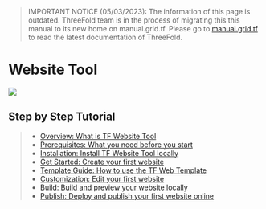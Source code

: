 > IMPORTANT NOTICE (05/03/2023): 
The information of this page is outdated. ThreeFold team is in the process of migrating this this manual to its new home on manual.grid.tf. Please go to [manual.grid.tf](https://manual.grid.tf/) to read the latest documentation of ThreeFold.

# Website Tool
![](./img/websitetool.jpeg)  

## Step by Step Tutorial

> - [Overview: What is TF Website Tool](overview)
> - [Prerequisites: What you need before you start](prerequisites)
> - [Installation: Install TF Website Tool locally](installation)
> - [Get Started: Create your first website](getstarted)
> - [Template Guide: How to use the TF Web Template](templateguide)
> - [Customization: Edit your first website](customization)
> - [Build: Build and preview your website locally](build)
> - [Publish: Deploy and publish your first website online](publish)